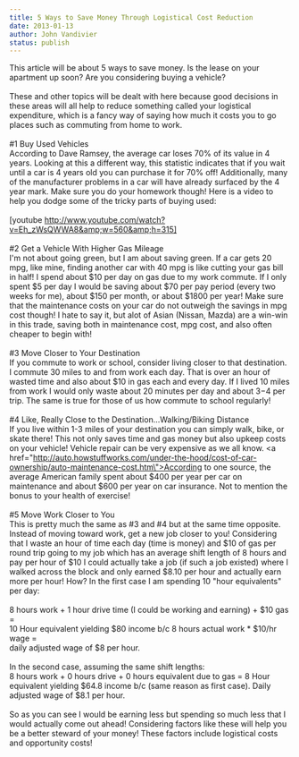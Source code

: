 ```yaml
---
title: 5 Ways to Save Money Through Logistical Cost Reduction
date: 2013-01-13
author: John Vandivier
status: publish
---
```


This article will be about 5 ways to save money. Is the lease on your apartment up soon? Are you considering buying a vehicle?<br /><br />These and other topics will be dealt with here because good decisions in these areas will all help to reduce something called your logistical expenditure, which is a fancy way of saying how much it costs you to go places such as commuting from home to work.<br /><br />#1 Buy Used Vehicles<br />According to Dave Ramsey, the average car loses 70% of its value in 4 years. Looking at this a different way, this statistic indicates that if you wait until a car is 4 years old you can purchase it for 70% off! Additionally, many of the manufacturer problems in a car will have already surfaced by the 4 year mark. Make sure you do your homework though! Here is a video to help you dodge some of the tricky parts of buying used:<br /><br />[youtube http://www.youtube.com/watch?v=Eh_zWsQWWA8&amp;w=560&amp;h=315]<br /><br />#2 Get a Vehicle With Higher Gas Mileage<br />I'm not about going green, but I am about saving green. If a car gets 20 mpg, like mine, finding another car with 40 mpg is like cutting your gas bill in half! I spend about $10 per day on gas due to my work commute. If I only spent $5 per day I would be saving about $70 per pay period (every two weeks for me), about $150 per month, or about $1800 per year! Make sure that the maintenance costs on your car do not outweigh the savings in mpg cost though! I hate to say it, but alot of Asian (Nissan, Mazda) are a win-win in this trade, saving both in maintenance cost, mpg cost, and also often cheaper to begin with!<br /><br />#3 Move Closer to Your Destination<br />If you commute to work or school, consider living closer to that destination. I commute 30 miles to and from work each day. That is over an hour of wasted time and also about $10 in gas each and every day. If I lived 10 miles from work I would only waste about 20 minutes per day and about $3-$4 per trip. The same is true for those of us how commute to school regularly!<br /><br />#4 Like, Really Close to the Destination...Walking/Biking Distance<br />If you live within 1-3 miles of your destination you can simply walk, bike, or skate there! This not only saves time and gas money but also upkeep costs on your vehicle! Vehicle repair can be very expensive as we all know. <a href=\"http://auto.howstuffworks.com/under-the-hood/cost-of-car-ownership/auto-maintenance-cost.htm\">According to one source</a>, the average American family spent about $400 per year per car on maintenance and about $600 per year on car insurance. Not to mention the bonus to your health of exercise!<br /><br />#5 Move Work Closer to You<br />This is pretty much the same as #3 and #4 but at the same time opposite. Instead of moving toward work, get a new job closer to you! Considering that I waste an hour of time each day (time is money) and $10 of gas per round trip going to my job which has an average shift length of 8 hours and pay per hour of $10 I could actually take a job (if such a job existed) where I walked across the block and only earned $8.10 per hour and actually earn more per hour! How? In the first case I am spending 10 \"hour equivalents\" per day:<br /><br />8 hours work + 1 hour drive time (I could be working and earning) + $10 gas =<br />10 Hour equivalent yielding $80 income b/c 8 hours actual work * $10/hr wage =<br />daily adjusted wage of $8 per hour.<br /><br />In the second case, assuming the same shift lengths:<br />8 hours work + 0 hours drive + 0 hours equivalent due to gas = 8 Hour equivalent yielding $64.8 income b/c (same reason as first case). Daily adjusted wage of $8.1 per hour.<br /><br />So as you can see I would be earning less but spending so much less that I would actually come out ahead! Considering factors like these will help you be a better steward of your money! These factors include logistical costs and opportunity costs!
